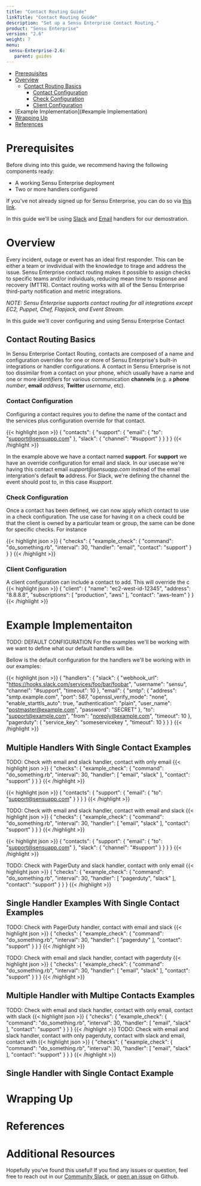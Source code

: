 ```yaml
---
title: "Contact Routing Guide"
linkTitle: "Contact Routing Guide"
description: "Set up a Sensu Enterprise Contact Routing."
product: "Sensu Enterprise"
version: "2.6"
weight: 7
menu:
 sensu-Enterprise-2.6:
   parent: guides
---
```


- [Prerequisites](#prerequisites)
- [Overview](#overview)
  - [Contact Routing Basics](#contact-routing-basics)
    - [Contact Configuration](#contact-configuration)
    - [Check Configuration](#check-configuration)
    - [Client Configuration](#client-configuration)
- [Example Implementation](#example Implementation)
- [Wrapping Up](#wrapping-up)
- [References](#references)

# Prerequisites

Before diving into this guide, we recommend having the following components ready:

- A working Sensu Enterprise deployment
- Two or more handlers configured

If you've not already signed up for Sensu Enterprise, you can do so via [this link][1].

In this guide we'll be using [Slack][2] and [Email][3] handlers for our demostration.

# Overview

Every incident, outage or event has an ideal first responder. This can be either a team or invdividual with the knowledge to tirage and address the issue. Sensu Enterprise contact routing makes it possible to assign checks to specific teams and/or individuals, reducing mean time to response and recovery (MTTR). Contact routing works with all of the Sensu Enterprise third-party notification and metric integrations.

_NOTE: Sensu Enterprise supports contact routing for all integrations except EC2, Puppet, Chef, Flapjack, and Event Stream._

In this guide we'll cover configuring and using Sensu Enterprise Contact

## Contact Routing Basics

In Sensu Enterprise Contact Routing, contacts are composed of a name and configuration overrides for one or more of Sensu Enterprise's built-in integrations or handler configurations. A contact in Sensu Enterprise is not too dissimilar from a contact on your phone, which usually have a name and one or more _identifiers_ for various communication **channels** (e.g. a **phone** _number_, **email** _address_, **Twitter** _username_, etc).

### Contact Configuration

Configuring a contact requires you to define the name of the contact and the services plus configuration override for that contact.

{{< highlight json >}}
{
  "contacts": {
    "support": {
      "email": {
        "to": "support@sensuapp.com"
      },
      "slack": {
        "channel": "#support"
      }
    }
  }
}
{{< /highlight >}}

In the example above we have a contact named **support**. For **support** we have an override configuration for email and slack. In our usecase we're having this contact email _support@sensuapp.com_ instead of the email intergration's default **to** address. For Slack, we're defining the channel the event should post to, in this case _#support_.

### Check Configuration

Once a contact has been defined, we can now apply which contact to use in a check configuration. The use case for having it on a check could be that the client is owned by a particular team or group, the same can be done for specific checks. For instance 

{{< highlight json >}}
{
  "checks": {
    "example_check": {
      "command": "do_something.rb",
      "interval": 30,
      "handler": "email",
      "contact": "support"
    }
  }
}
{{< /highlight >}}

### Client Configuration

A client configuration can include a contact to add. This will override the c
{{< highlight json >}}
{
  "client": {
    "name": "ec2-west-id-12345",
    "address": "8.8.8.8",
    "subscriptions": [
      "production",
      "aws"
    ],
    "contact": "aws-team"
  }
}
{{< /highlight >}}

# Example Implementaiton

TODO: DEFAULT CONFIGURATION
For the examples we'll be working with we want to define what our default handlers will be.

Bellow is the default configuration for the handlers we'll be working with in our examples:

{{< highlight json >}}
{
  "handlers": {
    "slack": {
      "webhook_url": "https://hooks.slack.com/services/foo/bar/foobar",
      "username": "sensu",
      "channel": "#support",
      "timeout": 10
    },
    "email": {
      "smtp": {
        "address": "smtp.example.com",
        "port": 587,
        "openssl_verify_mode": "none",
        "enable_starttls_auto": true,
        "authentication": "plain",
        "user_name": "postmaster@example.com",
        "password": "SECRET"
      },
      "to": "support@example.com",
      "from": "noreply@example.com",
      "timeout": 10
    },
    "pagerduty": {
      "service_key": "someservicekey ",
      "timeout": 10
    }
  }
}
{{< /highlight >}}

## Multiple Handlers With Single Contact Examples
TODO: Check with email and slack handler, contact with only email
{{< highlight json >}}
{
  "checks": {
    "example_check": {
      "command": "do_something.rb",
      "interval": 30,
      "handler": [
        "email",
        "slack"
      ],
      "contact": "support"
    }
  }
}
{{< /highlight >}}

{{< highlight json >}}
{
  "contacts": {
    "support": {
      "email": {
        "to": "support@sensuapp.com"
      }
    }
  }
}
{{< /highlight >}}

TODO: Check with email and slack handler, contact with email and slack
{{< highlight json >}}
{
  "checks": {
    "example_check": {
      "command": "do_something.rb",
      "interval": 30,
      "handler": [
        "email",
        "slack"
      ],
      "contact": "support"
    }
  }
}
{{< /highlight >}}

{{< highlight json >}}
{
  "contacts": {
    "support": {
      "email": {
        "to": "support@sensuapp.com"
      },
      "slack": {
        "channel": "#support"
      }
    }
  }
}
{{< /highlight >}}

TODO: Check with PagerDuty and slack handler, contact with only email
{{< highlight json >}}
{
  "checks": {
    "example_check": {
      "command": "do_something.rb",
      "interval": 30,
      "handler": [
        "pagerduty",
        "slack"
      ],
      "contact": "support"
    }
  }
}
{{< /highlight >}}



## Single Handler Examples With Single Contact Examples

TODO: Check with PagerDuty handler, contact with email and slack
{{< highlight json >}}
{
  "checks": {
    "example_check": {
      "command": "do_something.rb",
      "interval": 30,
      "handler": [
        "pagerduty"
      ],
      "contact": "support"
    }
  }
}
{{< /highlight >}}

TODO: Check with email and slack handler, contact with pagerduty
{{< highlight json >}}
{
  "checks": {
    "example_check": {
      "command": "do_something.rb",
      "interval": 30,
      "handler": [
        "email",
        "slack"
      ],
      "contact": "support"
    }
  }
}
{{< /highlight >}}

## Multiple Handler with Multipe Contacts Examples
TODO: Check with email and slack handler, contact with only email, contact with slack
{{< highlight json >}}
{
  "checks": {
    "example_check": {
      "command": "do_something.rb",
      "interval": 30,
      "handler": [
        "email",
        "slack"
      ],
      "contact": "support"
    }
  }
}
{{< /highlight >}}
TODO: Check with email and slack handler, contact with only pagerduty, contact with slack and email, contact with 
{{< highlight json >}}
{
  "checks": {
    "example_check": {
      "command": "do_something.rb",
      "interval": 30,
      "handler": [
        "email",
        "slack"
      ],
      "contact": "support"
    }
  }
}
{{< /highlight >}}


## Single Handler with Single Contact Example


# Wrapping Up
# References
# Additional Resources

Hopefully you've found this useful! If you find any issues or question, feel free to reach out in our [Community Slack][8], or [open an issue][9] on Github.

[1]: https://account.sensu.io/users/sign_up
[2]: /sensu-enterprise/latest/integrations/slack
[3]: /sensu-enterprise/latest/integrations/email
[4]: 
[5]: 
[6]: 
[7]: 
[8]: https://slack.sensu.io
[9]: https://github.com/sensu/sensu-docs/issues/new

